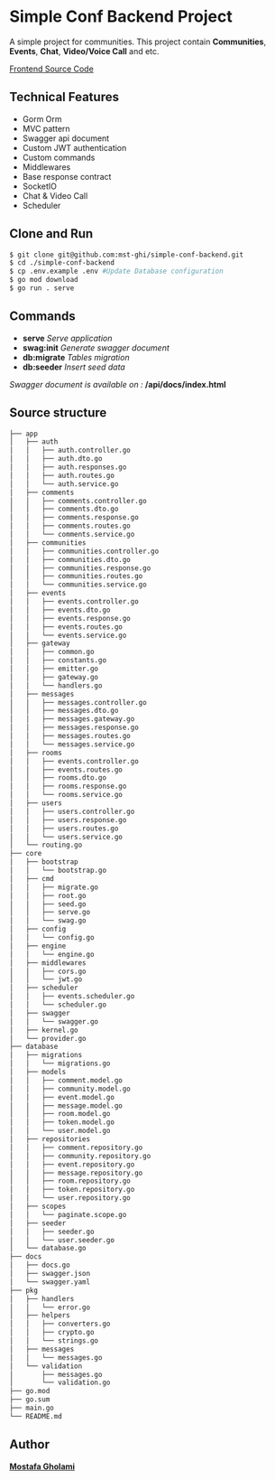 <!-- @format -->

# Simple Conf Backend Project

A simple project for communities. This project contain **Communities**, **Events**, **Chat**, **Video/Voice Call** and etc. <br/>

[Frontend Source Code](https://github.com/mst-ghi/simple-conf-frontend)

## Technical Features

-   Gorm Orm
-   MVC pattern
-   Swagger api document
-   Custom JWT authentication
-   Custom commands
-   Middlewares
-   Base response contract
-   SocketIO
-   Chat & Video Call
-   Scheduler

## Clone and Run

```bash
$ git clone git@github.com:mst-ghi/simple-conf-backend.git
$ cd ./simple-conf-backend
$ cp .env.example .env #Update Database configuration
$ go mod download
$ go run . serve
```

## Commands

-   **serve** _Serve application_
-   **swag:init** _Generate swagger document_
-   **db:migrate** _Tables migration_
-   **db:seeder** _Insert seed data_

_Swagger document is available on :_ **/api/docs/index.html**

## Source structure

```bash
├── app
│   ├── auth
│   │   ├── auth.controller.go
│   │   ├── auth.dto.go
│   │   ├── auth.responses.go
│   │   ├── auth.routes.go
│   │   └── auth.service.go
│   ├── comments
│   │   ├── comments.controller.go
│   │   ├── comments.dto.go
│   │   ├── comments.response.go
│   │   ├── comments.routes.go
│   │   └── comments.service.go
│   ├── communities
│   │   ├── communities.controller.go
│   │   ├── communities.dto.go
│   │   ├── communities.response.go
│   │   ├── communities.routes.go
│   │   └── communities.service.go
│   ├── events
│   │   ├── events.controller.go
│   │   ├── events.dto.go
│   │   ├── events.response.go
│   │   ├── events.routes.go
│   │   └── events.service.go
│   ├── gateway
│   │   ├── common.go
│   │   ├── constants.go
│   │   ├── emitter.go
│   │   ├── gateway.go
│   │   └── handlers.go
│   ├── messages
│   │   ├── messages.controller.go
│   │   ├── messages.dto.go
│   │   ├── messages.gateway.go
│   │   ├── messages.response.go
│   │   ├── messages.routes.go
│   │   └── messages.service.go
│   ├── rooms
│   │   ├── events.controller.go
│   │   ├── events.routes.go
│   │   ├── rooms.dto.go
│   │   ├── rooms.response.go
│   │   └── rooms.service.go
│   ├── users
│   │   ├── users.controller.go
│   │   ├── users.response.go
│   │   ├── users.routes.go
│   │   └── users.service.go
│   └── routing.go
├── core
│   ├── bootstrap
│   │   └── bootstrap.go
│   ├── cmd
│   │   ├── migrate.go
│   │   ├── root.go
│   │   ├── seed.go
│   │   ├── serve.go
│   │   └── swag.go
│   ├── config
│   │   └── config.go
│   ├── engine
│   │   └── engine.go
│   ├── middlewares
│   │   ├── cors.go
│   │   └── jwt.go
│   ├── scheduler
│   │   ├── events.scheduler.go
│   │   └── scheduler.go
│   ├── swagger
│   │   └── swagger.go
│   ├── kernel.go
│   └── provider.go
├── database
│   ├── migrations
│   │   └── migrations.go
│   ├── models
│   │   ├── comment.model.go
│   │   ├── community.model.go
│   │   ├── event.model.go
│   │   ├── message.model.go
│   │   ├── room.model.go
│   │   ├── token.model.go
│   │   └── user.model.go
│   ├── repositories
│   │   ├── comment.repository.go
│   │   ├── community.repository.go
│   │   ├── event.repository.go
│   │   ├── message.repository.go
│   │   ├── room.repository.go
│   │   ├── token.repository.go
│   │   └── user.repository.go
│   ├── scopes
│   │   └── paginate.scope.go
│   ├── seeder
│   │   ├── seeder.go
│   │   └── user.seeder.go
│   └── database.go
├── docs
│   ├── docs.go
│   ├── swagger.json
│   └── swagger.yaml
├── pkg
│   ├── handlers
│   │   └── error.go
│   ├── helpers
│   │   ├── converters.go
│   │   ├── crypto.go
│   │   └── strings.go
│   ├── messages
│   │   └── messages.go
│   └── validation
│       ├── messages.go
│       └── validation.go
├── go.mod
├── go.sum
├── main.go
└── README.md
```

## Author

**[Mostafa Gholami](https://mst-ghi.github.io/)**

